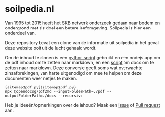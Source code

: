 # soilpedia.nl

Van 1995 tot 2015 heeft het SKB netwerk onderzoek gedaan naar bodem en ondergrond met als doel een betere leefomgeving. Soilpedia is hier een onderdeel van.

Deze repository bevat een clone van de informatie uit soilpedia in het geval deze website ooit uit de lucht gehaald wordt.

Om de inhoud te clonen is een [python script](sitemap2pdf.py) gebruikt en een nodejs app om de pdf inhoud om te zetten naar markdown, en een [script](./docx-to-md.sh) om docx om te zetten naar markdown. Deze conversie geeft soms wat overwachte zinsafbrekingen, van harte uitgenodigd om  mee te helpen om deze documenten weer netjes te maken.

```
[sitemap2pdf.py](sitemap2pdf.py)
npx @opendocsg/pdf2md --inputFolderPath=./pdf --outputFolderPath=./docs --recursive
```

Heb je ideeën/opmerkingen over de inhoud? Maak een [Issue](./issues) of [Pull request](./pulls) aan.